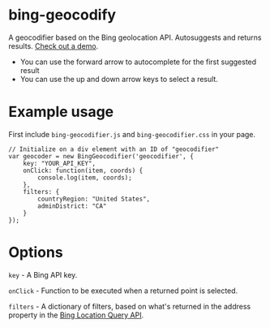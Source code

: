# bing-geocodify
A geocodifier based on the Bing geolocation API. Autosuggests and returns results. [Check out a demo](https://datadesk.github.io/bing-geocodify/). 

- You can use the forward arrow to autocomplete for the first suggested result
- You can use the up and down arrow keys to select a result. 


# Example usage
First include `bing-geocodifier.js` and `bing-geocodifier.css` in your page. 

```
// Initialize on a div element with an ID of "geocodifier"
var geocoder = new BingGeocodifier('geocodifier', {
    key: "YOUR_API_KEY",
    onClick: function(item, coords) {
        console.log(item, coords);
    },
    filters: {
        countryRegion: "United States",
        adminDistrict: "CA"
    }
});
```

# Options
`key` - A Bing API key. 

`onClick` - Function to be executed when a returned point is selected.

`filters` - A dictionary of filters, based on what's returned in the address property in the [Bing Location Query API](https://msdn.microsoft.com/en-us/library/ff701711.aspx). 